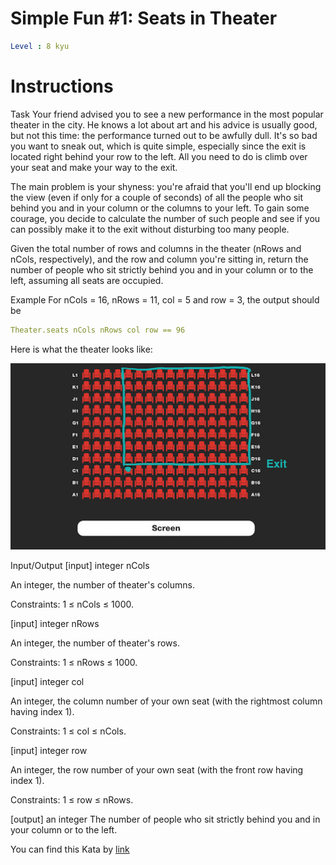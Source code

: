 # Simple Fun #1: Seats in Theater

```yaml
Level : 8 kyu
```



# Instructions
Task
Your friend advised you to see a new performance in the most popular theater in the city.
He knows a lot about art and his advice is usually good, but not this time: the performance turned out to be awfully dull.
It's so bad you want to sneak out, which is quite simple, especially since the exit is located right behind your row to the left.
All you need to do is climb over your seat and make your way to the exit.

The main problem is your shyness: you're afraid that you'll end up blocking the view (even if only for a couple of seconds) of all the people who sit behind you and in your column or the columns to your left.
To gain some courage, you decide to calculate the number of such people and see if you can possibly make it to the exit without disturbing too many people.

Given the total number of rows and columns in the theater (nRows and nCols, respectively), and the row and column you're sitting in, return the number of people who sit strictly behind you and in your column or to the left, assuming all seats are occupied.


Example
For nCols = 16, nRows = 11, col = 5 and row = 3, the output should be
```yaml
Theater.seats nCols nRows col row == 96
```

Here is what the theater looks like:

![alt text](blob.png)

Input/Output
[input] integer nCols

An integer, the number of theater's columns.

Constraints: 1 ≤ nCols ≤ 1000.

[input] integer nRows

An integer, the number of theater's rows.

Constraints: 1 ≤ nRows ≤ 1000.

[input] integer col

An integer, the column number of your own seat (with the rightmost column having index 1).

Constraints: 1 ≤ col ≤ nCols.

[input] integer row

An integer, the row number of your own seat (with the front row having index 1).

Constraints: 1 ≤ row ≤ nRows.

[output] an integer
The number of people who sit strictly behind you and in your column or to the left.


You can find this Kata by [link](https://www.codewars.com/kata/588417e576933b0ec9000045/train/scala)